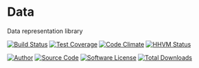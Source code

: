 # Data
Data representation library

[![Build Status](https://travis-ci.org/phpixie/config.svg?branch=master)](https://travis-ci.org/phpixie/config)
[![Test Coverage](https://codeclimate.com/github/phpixie/config/badges/coverage.svg)](https://codeclimate.com/github/phpixie/config)
[![Code Climate](https://codeclimate.com/github/phpixie/config/badges/gpa.svg)](https://codeclimate.com/github/phpixie/config)
[![HHVM Status](https://img.shields.io/hhvm/phpixie/config.svg?style=flat-square)](http://hhvm.h4cc.de/package/phpixie/config)

[![Author](http://img.shields.io/badge/author-@dracony-blue.svg?style=flat-square)](https://twitter.com/dracony)
[![Source Code](http://img.shields.io/badge/source-phpixie/config-blue.svg?style=flat-square)](https://github.com/phpixie/config)
[![Software License](https://img.shields.io/badge/license-BSD-brightgreen.svg?style=flat-square)](https://github.com/phpixie/config/blob/master/LICENSE)
[![Total Downloads](https://img.shields.io/packagist/dt/phpixie/config.svg?style=flat-square)](https://packagist.org/packages/phpixie/config)
